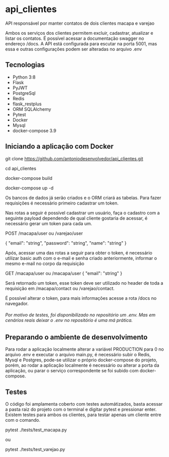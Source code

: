 # api_clientes
API responsável por manter contatos de dois clientes macapa e varejao

Ambos os serviços dos clientes permitem excluir, cadastrar, atualizar e listar os contatos. 
É possível acessar a documentação swagger no endereço /docs. A API está configurada para escutar na porta 5001,
mas essa e outras configurações podem ser alteradas no arquivo .env


## Tecnologias

- Python 3:8
- Flask
- PyJWT
- PostgreSql
- Redis
- flask_restplus
- ORM SQLAlchemy
- Pytest
- Docker
- Mysql
- docker-compose 3.9

## Iniciando a aplicação com Docker
git clone  https://github.com/antoniodesenvolvedor/api_clientes.git 

cd api_clientes

docker-compose build

docker-compose up -d

Os bancos de dados já serão criados e o ORM criará as tabelas. Para fazer
requisições é necessário primeiro cadastrar um token.

Nas rotas a seguir é possível cadastrar um usuário, faça o cadastro com a seguinte payload
dependendo de qual cliente gostaria de acessar, é necessário gerar um token para cada um.

POST
/macapa/user
ou
/varejao/user

{
  "email": "string",
  "password": "string",
  "name": "string"
}

Após, acessar uma das rotas a seguir para obter o token, é necessário utilizar basic
auth com o e-mail e senha criado anteriormente, informar o mesmo e-mail no corpo da requisição

GET
/macapa/user
ou
/macapa/user
{
  "email": "string"
}

Será retornado um token, esse token deve ser utilizado no header de toda a requisição
em /macapa/contact ou /varejao/contact.

É possível alterar o token, para mais informações acesse a rota /docs no navegador.

###### Por motivo de testes, foi disponibilizado no repositório um .env. Mas em cenários reais deixar o .env no repositório é uma má prática.


## Preparando o ambiente de desenvolvimento

Para rodar a aplicação localmente alterar a variável PRODUCTION para 0 no arquivo .env e 
executar o arquivo main.py, é necessário subir o Redis, Mysql e Postgres, pode-se utilizar 
o próprio docker-compose do projeto, porém, ao rodar a aplicação localmente é necessário 
ou alterar a porta da aplicação, ou parar o serviço correspondente se foi subido com docker-compose.

## Testes
O código  foi amplamenta coberto com testes automátizados, basta acessar a pasta raiz do projeto com o terminal e digitar pytest e pressionar enter. 
Existem testes para ambos os clientes, para testar apenas um cliente entre com o comando.


pytest ./tests/test_macapa.py

ou

pytest ./tests/test_varejao.py


